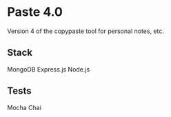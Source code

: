 # Paste 4.0

Version 4 of the copypaste tool for personal notes, etc.

## Stack

MongoDB
Express.js
Node.js

## Tests

Mocha
Chai
